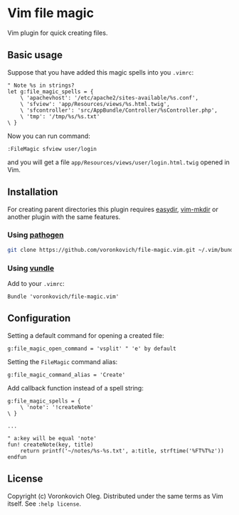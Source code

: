 # Vim file magic

Vim plugin for quick creating files.

## Basic usage

Suppose that you have added this magic spells into you `.vimrc`:

```vim
" Note %s in strings?
let g:file_magic_spells = {
    \ 'apachevhost': '/etc/apache2/sites-available/%s.conf',
    \ 'sfview': 'app/Resources/views/%s.html.twig',
    \ 'sfcontroller': 'src/AppBundle/Controller/%sController.php',
    \ 'tmp': '/tmp/%s/%s.txt'
\ }
```

Now you can run command:

```vim
:FileMagic sfview user/login
```

and you will get a file `app/Resources/views/user/login.html.twig` opened in Vim.

## Installation

For creating parent directories this plugin requires [easydir](https://github.com/duggiefresh/vim-easydir), [vim-mkdir](https://github.com/pbrisbin/vim-mkdir) or another plugin with the same features.

### Using [pathogen](https://github.com/tpope/vim-pathogen)

``` sh
git clone https://github.com/voronkovich/file-magic.vim.git ~/.vim/bundle/file-magic.vim
```

### Using [vundle](https://github.com/gmarik/vundle)

Add to your `.vimrc`:

``` vim
Bundle 'voronkovich/file-magic.vim'
```

## Configuration

Setting a default command for opening a created file:

```vim
g:file_magic_open_command = 'vsplit' " 'e' by default
```

Setting the `FileMagic` command alias:

```vim
g:file_magic_command_alias = 'Create'
```

Add callback function instead of a spell string:

```vim
g:file_magic_spells = {
    \ 'note': '!createNote'
\ }

...

" a:key will be equal 'note'
fun! createNote(key, title)
    return printf('~/notes/%s-%s.txt', a:title, strftime('%FT%T%z'))
endfun

```

## License

Copyright (c) Voronkovich Oleg.  Distributed under the same terms as Vim itself.
See `:help license`.
